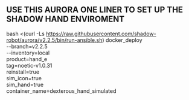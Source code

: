 ## USE THIS AURORA ONE LINER TO SET UP THE SHADOW HAND ENVIROMENT

bash <(curl -Ls https://raw.githubusercontent.com/shadow-robot/aurora/v2.2.5/bin/run-ansible.sh) docker_deploy \
  --branch=v2.2.5 \
  --inventory=local \
  product=hand_e \
  tag=noetic-v1.0.31 \
  reinstall=true \
  sim_icon=true \
  sim_hand=true \
  container_name=dexterous_hand_simulated
